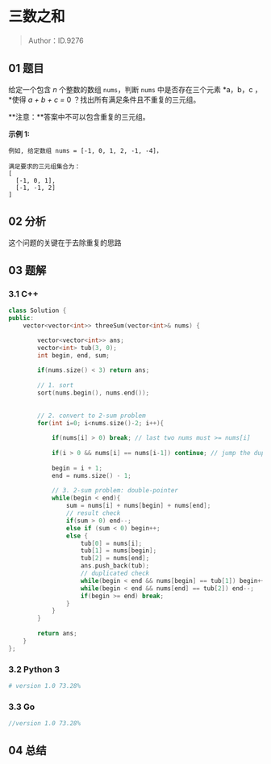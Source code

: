 # 三数之和

> Author：ID.9276

## 01 题目

给定一个包含 *n* 个整数的数组 `nums`，判断 `nums` 中是否存在三个元素 *a，b，c ，*使得 *a + b + c =* 0 ？找出所有满足条件且不重复的三元组。

**注意：**答案中不可以包含重复的三元组。

**示例 1:**

```
例如, 给定数组 nums = [-1, 0, 1, 2, -1, -4]，

满足要求的三元组集合为：
[
  [-1, 0, 1],
  [-1, -1, 2]
]
```

## 02 分析

这个问题的关键在于去除重复的思路

## 03 题解

### 3.1 C++

```c++
class Solution {
public:
    vector<vector<int>> threeSum(vector<int>& nums) {

        vector<vector<int>> ans;
        vector<int> tub(3, 0);
        int begin, end, sum;
        
        if(nums.size() < 3) return ans;
        
        // 1. sort
        sort(nums.begin(), nums.end());
        
        
        // 2. convert to 2-sum problem
        for(int i=0; i<nums.size()-2; i++){
            
            if(nums[i] > 0) break; // last two nums must >= nums[i]
            
            if(i > 0 && nums[i] == nums[i-1]) continue; // jump the dup case
            
            begin = i + 1;
            end = nums.size() - 1;
            
            // 3. 2-sum problem: double-pointer
            while(begin < end){
                sum = nums[i] + nums[begin] + nums[end];
                // result check
                if(sum > 0) end--;
                else if (sum < 0) begin++;
                else {
                    tub[0] = nums[i];
                    tub[1] = nums[begin];
                    tub[2] = nums[end];
                    ans.push_back(tub);
                    // duplicated check
                    while(begin < end && nums[begin] == tub[1]) begin++;
                    while(begin < end && nums[end] == tub[2]) end--;
                    if(begin >= end) break;
                }
            }
        }
        
        return ans;
    }
};
```

### 3.2 Python 3

```python
# version 1.0 73.28%

```

### 3.3 Go

```java
//version 1.0 73.28%

```



## 04 总结

